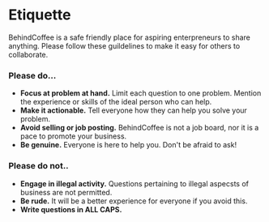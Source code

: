 # Etiquette

BehindCoffee is a safe friendly place for aspiring enterpreneurs to share anything. Please follow these guildelines to make it easy for others to collaborate.

### Please do...

* **Focus at problem at hand.** Limit each question to one problem. Mention the experience or skills of the ideal person who can help.
* **Make it actionable.** Tell everyone how they can help you solve your problem.
* **Avoid selling or job posting.** BehindCoffee is not a job board, nor it is a pace to promote your business.
* **Be genuine.** Everyone is here to help you. Don't be afraid to ask!

### Please do not..

* **Engage in illegal activity.** Questions pertaining to illegal aspecsts of business are not permitted.
* **Be rude.** It will be a better experience for everyone if you avoid this.
* **Write questions in ALL CAPS.**
